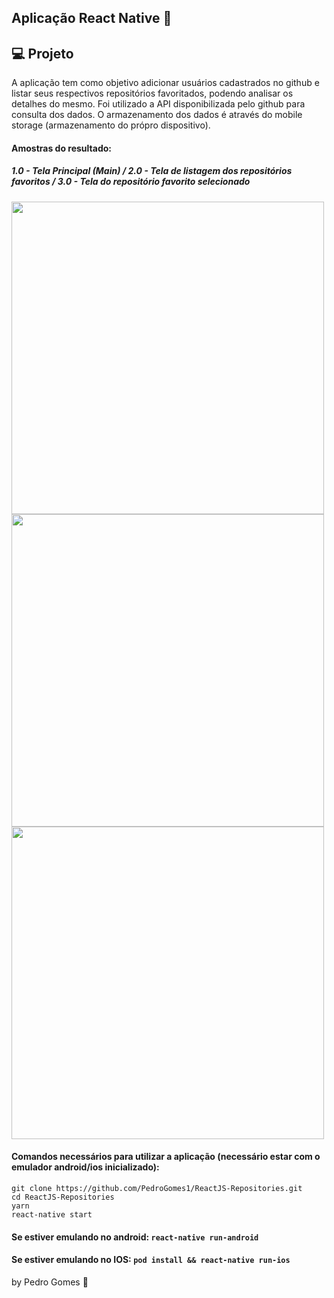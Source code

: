  ## Aplicação React Native :rocket:

## :computer: Projeto

A aplicação tem como objetivo adicionar usuários cadastrados no github e listar seus respectivos repositórios favoritados, podendo analisar os detalhes do mesmo. Foi utilizado a API disponibilizada pelo github para consulta dos dados. O armazenamento dos dados é através do mobile storage (armazenamento do própro dispositivo).

#### Amostras do resultado:

##### 1.0 - Tela Principal (Main)  / 2.0 - Tela de listagem dos repositórios favoritos / 3.0 - Tela do repositório favorito selecionado
<div>
<img src="https://user-images.githubusercontent.com/45200253/75474512-e0748600-5975-11ea-91e2-5c5fe7f3633e.png" height="500" width="">
<img src="https://user-images.githubusercontent.com/45200253/75475536-b8862200-5977-11ea-8ffe-123bae849312.png" height="500" width="">
<img src="https://user-images.githubusercontent.com/45200253/75475601-d2276980-5977-11ea-8a24-5eb77325902f.png" height="500" width="">
</div>


#### Comandos necessários para utilizar a aplicação (necessário estar com o emulador android/ios inicializado):
````
git clone https://github.com/PedroGomes1/ReactJS-Repositories.git
cd ReactJS-Repositories
yarn
react-native start
````
#### Se estiver emulando no android: ``react-native run-android``
#### Se estiver emulando no IOS: ``pod install && react-native run-ios`` 

by Pedro Gomes :wave:
